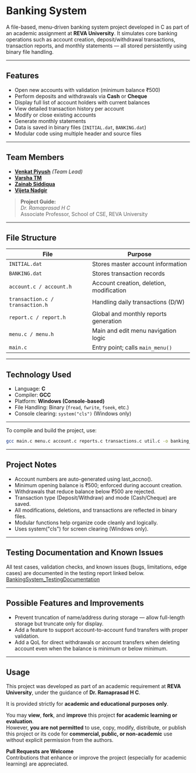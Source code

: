 # Banking System

A file-based, menu-driven banking system project developed in C as part of an academic assignment at **REVA University**. It simulates core banking operations such as account creation, deposit/withdrawal transactions, transaction reports, and monthly statements — all stored persistently using binary file handling.

---

## Features

- Open new accounts with validation (minimum balance ₹500)
- Perform deposits and withdrawals via **Cash** or **Cheque**
- Display full list of account holders with current balances
- View detailed transaction history per account
- Modify or close existing accounts
- Generate monthly statements
- Data is saved in binary files (`INITIAL.dat`, `BANKING.dat`)
- Modular code using multiple header and source files

---

## Team Members

- [**Venkat Piyush**](https://github.com/YTFL) *(Team Lead)*
- [**Varsha TM**](https://github.com/varsha2006147)
- [**Zainab Siddiqua**](https://github.com/Zainab-Siddiqua)
- [**Vijeta Nadgir**](https://github.com/vanilla2409)

> **Project Guide:**  
> *Dr. Ramaprasad H C*  
> Associate Professor, School of CSE, REVA University

---

## File Structure

| File                   | Purpose                                        |
|------------------------|------------------------------------------------|
| `INITIAL.dat`          | Stores master account information              |
| `BANKING.dat`          | Stores transaction records                     |
| `account.c / account.h`       | Account creation, deletion, modification     |
| `transaction.c / transaction.h` | Handling daily transactions (D/W)         |
| `report.c / report.h`         | Global and monthly reports generation       |
| `menu.c / menu.h`             | Main and edit menu navigation logic         |
| `main.c`                      | Entry point; calls `main_menu()`            |

---

## Technology Used

- Language: **C**
- Compiler: **GCC**
- Platform: **Windows (Console-based)**
- File Handling: Binary (`fread`, `fwrite`, `fseek`, etc.)
- Console clearing: `system("cls")` (Windows only)

---
 To compile and build the project, use:
 ```bash
 gcc main.c menu.c account.c reports.c transactions.c util.c -o banking_system -lm
```
---

## Project Notes
- Account numbers are auto-generated using last_accno().
- Minimum opening balance is ₹500; enforced during account creation.
- Withdrawals that reduce balance below ₹500 are rejected.
- Transaction type (Deposit/Withdraw) and mode (Cash/Cheque) are saved.
- All modifications, deletions, and transactions are reflected in binary files.
- Modular functions help organize code cleanly and logically.
- Uses system("cls") for screen clearing (Windows only).

---

## Testing Documentation and Known Issues
All test cases, validation checks, and known issues (bugs, limitations, edge cases) are documented in the testing report linked below.
[BankingSystem_TestingDocumentation](https://docs.google.com/spreadsheets/d/1qDCoJd-bLsNjO8sg1TkAqTwn_imdBhK9NAa8JJjgcCY/edit?usp=sharing)

---

## Possible Features and Improvements
- Prevent truncation of name/address during storage — allow full-length storage but truncate only for display.
- Add a feature to support account-to-account fund transfers with proper validation.
- Add a QoL for direct withdrawals or account transfers when deleting account even when the balance is minimum or below minimum.

---

## Usage

This project was developed as part of an academic requirement at **REVA University**, under the guidance of **Dr. Ramaprasad H C**.

It is provided strictly for **academic and educational purposes only**.

You may **view**, **fork**, and **improve** this project **for academic learning or evaluation**.  
However, **you are not permitted** to use, copy, modify, distribute, or publish this project or its code for **commercial, public, or non-academic** use without explicit permission from the authors.

**Pull Requests are Welcome**  
Contributions that enhance or improve the project (especially for academic learning) are appreciated.
